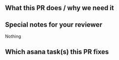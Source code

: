 <!-- markdownlint-disable MD041 -->

## What this PR does / why we need it

## Special notes for your reviewer

Nothing

## Which asana task(s) this PR fixes
